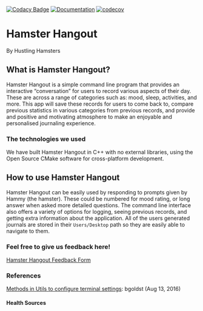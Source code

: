 [![Codacy Badge](https://app.codacy.com/project/badge/Grade/b24eaee79b99460491adcb9ecd6eaaf1)](https://app.codacy.com/gh/mary0L/Hustle-Hamster/dashboard?utm_source=gh&utm_medium=referral&utm_content=&utm_campaign=Badge_grade)
[![Documentation](https://codedocs.xyz/mary0L/Hustle-Hamster.svg)](https://codedocs.xyz/mary0L/Hustle-Hamster)
[![codecov](https://codecov.io/gh/mary0L/Hustle-Hamster/graph/badge.svg?token=WQGMRR5QB7)](https://codecov.io/gh/mary0L/Hustle-Hamster)
# Hamster Hangout
By Hustling Hamsters

## What is Hamster Hangout?
Hamster Hangout is a simple command line program that provides an interactive “conversation” for users to record various aspects of their day. These are across a range of categories such as: mood, sleep, activities, and more. This app will save these records for users to come back to, compare previous statistics in various categories from previous records,  and provide and positive and motivating atmosphere to make an enjoyable and personalised journaling experience. 
### The technologies we used
We have built Hamster Hangout in C++ with no external libraries, using the Open Source CMake software for cross-platform development. 

## How to use Hamster Hangout
Hamster Hangout can be easily used by responding to prompts given by Hammy (the hamster). These could be numbered for mood rating, or long answer when asked more detailed questions. The command line interface also offers a variety of options for logging, seeing previous records, and getting extra information about the application. All of the users generated journals are stored in their ``Users/Desktop`` path so they are easily able to navigate to them. 

### Feel free to give us feedback here!
[Hamster Hangout Feedback Form](https://docs.google.com/forms/d/e/1FAIpQLScawwGY_azkGivVO9_lvc4nLEPHEgMZBat1EZp-lhMRXqnzLQ/viewform?usp=sf_link)

### References
[Methods in Utils to configure terminal settings](https://stackoverflow.com/questions/38931856/disallow-input-at-certain-times): bgoldst (Aug 13, 2016)
#### Health Sources
